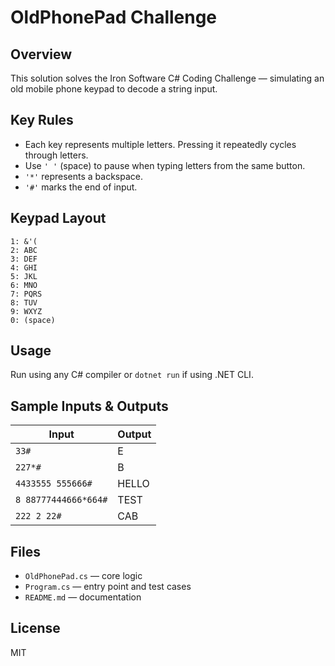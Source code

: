 # OldPhonePad Challenge

## Overview

This solution solves the Iron Software C# Coding Challenge — simulating an old mobile phone keypad to decode a string input.

## Key Rules

- Each key represents multiple letters. Pressing it repeatedly cycles through letters.
- Use `' '` (space) to pause when typing letters from the same button.
- `'*'` represents a backspace.
- `'#'` marks the end of input.

## Keypad Layout

```
1: &'(  
2: ABC  
3: DEF  
4: GHI  
5: JKL  
6: MNO  
7: PQRS  
8: TUV  
9: WXYZ  
0: (space)
```

## Usage

Run using any C# compiler or `dotnet run` if using .NET CLI.

## Sample Inputs & Outputs

| Input | Output |
|-------|--------|
| `33#` | E |
| `227*#` | B |
| `4433555 555666#` | HELLO |
| `8 88777444666*664#` | TEST |
| `222 2 22#` | CAB |

## Files

- `OldPhonePad.cs` — core logic
- `Program.cs` — entry point and test cases
- `README.md` — documentation

## License

MIT
